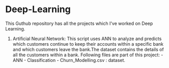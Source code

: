# Deep-Learning

This Guthub repository has all the projects which I've worked on Deep Learning.   

1. Artificial Neural Network: This script uses ANN to analyze and predicts which customers continue to keep their accounts within a specific bank and which customers leave the bank.The dataset contains the details of all the customers within a bank. Following files are part of this project:
                            - ANN - Classification - Churn_Modelling.csv : dataset.
